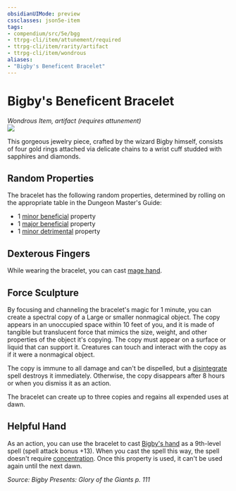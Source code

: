 ```yaml
---
obsidianUIMode: preview
cssclasses: json5e-item
tags:
- compendium/src/5e/bgg
- ttrpg-cli/item/attunement/required
- ttrpg-cli/item/rarity/artifact
- ttrpg-cli/item/wondrous
aliases: 
- "Bigby's Beneficent Bracelet"
---
```

# Bigby's Beneficent Bracelet
*Wondrous Item, artifact (requires attunement)*  
![](/3-Mechanics/CLI/items/img/bigbys-beneficent-bracelet.webp#right)  


This gorgeous jewelry piece, crafted by the wizard Bigby himself, consists of four gold rings attached via delicate chains to a wrist cuff studded with sapphires and diamonds.

## Random Properties

The bracelet has the following random properties, determined by rolling on the appropriate table in the Dungeon Master's Guide:

- 1 [minor beneficial](/3-Mechanics/CLI/tables/artifact-properties-minor-beneficial-properties.md) property  
- 1 [major beneficial](/3-Mechanics/CLI/tables/artifact-properties-major-beneficial-properties.md) property  
- 1 [minor detrimental](/3-Mechanics/CLI/tables/artifact-properties-minor-detrimental-properties.md) property  

## Dexterous Fingers

While wearing the bracelet, you can cast [mage hand](/3-Mechanics/CLI/spells/mage-hand.md).

## Force Sculpture

By focusing and channeling the bracelet's magic for 1 minute, you can create a spectral copy of a Large or smaller nonmagical object. The copy appears in an unoccupied space within 10 feet of you, and it is made of tangible but translucent force that mimics the size, weight, and other properties of the object it's copying. The copy must appear on a surface or liquid that can support it. Creatures can touch and interact with the copy as if it were a nonmagical object.

The copy is immune to all damage and can't be dispelled, but a [disintegrate](/3-Mechanics/CLI/spells/disintegrate.md) spell destroys it immediately. Otherwise, the copy disappears after 8 hours or when you dismiss it as an action.

The bracelet can create up to three copies and regains all expended uses at dawn.

## Helpful Hand

As an action, you can use the bracelet to cast [Bigby's hand](/3-Mechanics/CLI/spells/bigbys-hand.md) as a 9th-level spell (spell attack bonus +13). When you cast the spell this way, the spell doesn't require [concentration](/3-Mechanics/CLI/rules/conditions.md#concentration). Once this property is used, it can't be used again until the next dawn.

*Source: Bigby Presents: Glory of the Giants p. 111*